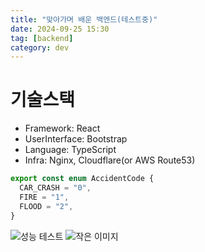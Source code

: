 ```yaml
---
title: "맞아가며 배운 백엔드(테스트중)"
date: 2024-09-25 15:30
tag: [backend]
category: dev
---
```


# 기술스택

- Framework: React
- UserInterface: Bootstrap
- Language: TypeScript
- Infra: Nginx, Cloudflare(or AWS Route53)

```typescript
export const enum AccidentCode {
  CAR_CRASH = "0",
  FIRE = "1",
  FLOOD = "2",
}
```

![성능 테스트](https://j93.es/api/image/dev/backend-begin/performance-test.png)
![작은 이미지](https://j93.es/api/image/dev/backend-begin/little-img.png)
